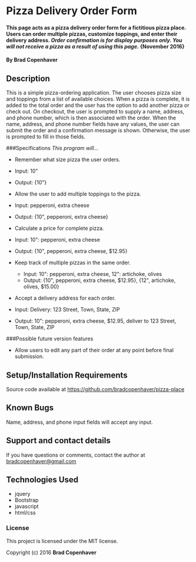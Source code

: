 # Pizza Delivery Order Form

#### This page acts as a pizza delivery order form for a fictitious pizza place. Users can order multiple pizzas, customize toppings, and enter their delivery address. *Order confirmation is for display purposes only. You will not receive a pizza as a result of using this page.* {November 2016}

#### By **Brad Copenhaver**

## Description

This is a simple pizza-ordering application. The user chooses pizza size and toppings from a list of available choices. When a pizza is complete, it is added to the total order and the user has the option to add another pizza or check out. On checkout, the user is prompted to supply a name, address, and phone number, which is then associated with the order. When the name, address, and phone number fields have any values, the user can submit the order and a confirmation message is shown. Otherwise, the user is prompted to fill in those fields.

###Specifications
_This program will..._
* Remember what size pizza the user orders.
 * Input: 10"
 * Output: {10"}

* Allow the user to add multiple toppings to the pizza.
 * Input: pepperoni, extra cheese
 * Output: {10", pepperoni, extra cheese}

* Calculate a price for complete pizza.
 * Input: 10": pepperoni, extra cheese
 * Output: {10", pepperoni, extra cheese, $12.95}

* Keep track of multiple pizzas in the same order.
  * Input: 10": pepperoni, extra cheese, 12": artichoke, olives
  * Output: {10", pepperoni, extra cheese, $12.95}, {12", artichoke, olives, $15.00}

* Accept a delivery address for each order.
 * Input: Delivery: 123 Street, Town, State, ZIP
 * Output: 10": pepperoni, extra cheese, $12.95, deliver to 123 Street, Town, State, ZIP

###Possible future version features

* Allow users to edit any part of their order at any point before final submission.

## Setup/Installation Requirements

Source code available at https://github.com/bradcopenhaver/pizza-place

## Known Bugs

Name, address, and phone input fields will accept any input.

## Support and contact details

If you have questions or comments, contact the author at bradcopenhaver@gmail.com

## Technologies Used

* jquery
* Bootstrap
* javascript
* html/css

### License

This project is licensed under the MIT license.

Copyright (c) 2016 **Brad Copenhaver**
